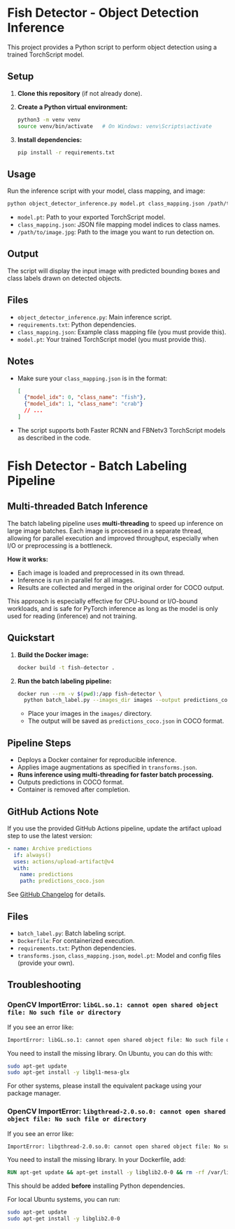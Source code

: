 # Fish Detector - Object Detection Inference

This project provides a Python script to perform object detection using a trained TorchScript model.

## Setup

1. **Clone this repository** (if not already done).

2. **Create a Python virtual environment:**
   ```bash
   python3 -m venv venv
   source venv/bin/activate   # On Windows: venv\Scripts\activate
   ```

3. **Install dependencies:**
   ```bash
   pip install -r requirements.txt
   ```

## Usage

Run the inference script with your model, class mapping, and image:

```bash
python object_detector_inference.py model.pt class_mapping.json /path/to/image.jpg
```

- `model.pt`: Path to your exported TorchScript model.
- `class_mapping.json`: JSON file mapping model indices to class names.
- `/path/to/image.jpg`: Path to the image you want to run detection on.

## Output

The script will display the input image with predicted bounding boxes and class labels drawn on detected objects.

## Files

- `object_detector_inference.py`: Main inference script.
- `requirements.txt`: Python dependencies.
- `class_mapping.json`: Example class mapping file (you must provide this).
- `model.pt`: Your trained TorchScript model (you must provide this).

## Notes

- Make sure your `class_mapping.json` is in the format:
  ```json
  [
    {"model_idx": 0, "class_name": "fish"},
    {"model_idx": 1, "class_name": "crab"}
    // ...
  ]
  ```
- The script supports both Faster RCNN and FBNetv3 TorchScript models as described in the code.

# Fish Detector - Batch Labeling Pipeline

## Multi-threaded Batch Inference

The batch labeling pipeline uses **multi-threading** to speed up inference on large image batches. Each image is processed in a separate thread, allowing for parallel execution and improved throughput, especially when I/O or preprocessing is a bottleneck.

**How it works:**
- Each image is loaded and preprocessed in its own thread.
- Inference is run in parallel for all images.
- Results are collected and merged in the original order for COCO output.

This approach is especially effective for CPU-bound or I/O-bound workloads, and is safe for PyTorch inference as long as the model is only used for reading (inference) and not training.

## Quickstart

1. **Build the Docker image:**
   ```bash
   docker build -t fish-detector .
   ```

2. **Run the batch labeling pipeline:**
   ```bash
   docker run --rm -v $(pwd):/app fish-detector \
     python batch_label.py --images_dir images --output predictions_coco.json
   ```

   - Place your images in the `images/` directory.
   - The output will be saved as `predictions_coco.json` in COCO format.

## Pipeline Steps

- Deploys a Docker container for reproducible inference.
- Applies image augmentations as specified in `transforms.json`.
- **Runs inference using multi-threading for faster batch processing.**
- Outputs predictions in COCO format.
- Container is removed after completion.

## GitHub Actions Note

If you use the provided GitHub Actions pipeline, update the artifact upload step to use the latest version:

```yaml
- name: Archive predictions
  if: always()
  uses: actions/upload-artifact@v4
  with:
    name: predictions
    path: predictions_coco.json
```

See [GitHub Changelog](https://github.blog/changelog/2024-04-16-deprecation-notice-v3-of-the-artifact-actions/) for details.

## Files

- `batch_label.py`: Batch labeling script.
- `Dockerfile`: For containerized execution.
- `requirements.txt`: Python dependencies.
- `transforms.json`, `class_mapping.json`, `model.pt`: Model and config files (provide your own).

## Troubleshooting

### OpenCV ImportError: `libGL.so.1: cannot open shared object file: No such file or directory`

If you see an error like:

```bash
ImportError: libGL.so.1: cannot open shared object file: No such file or directory
```

You need to install the missing library. On Ubuntu, you can do this with:

```bash
sudo apt-get update
sudo apt-get install -y libgl1-mesa-glx
```

For other systems, please install the equivalent package using your package manager.

### OpenCV ImportError: `libgthread-2.0.so.0: cannot open shared object file: No such file or directory`

If you see an error like:

```bash
ImportError: libgthread-2.0.so.0: cannot open shared object file: No such file or directory
```

You need to install the missing library. In your Dockerfile, add:

```dockerfile
RUN apt-get update && apt-get install -y libglib2.0-0 && rm -rf /var/lib/apt/lists/*
```

This should be added **before** installing Python dependencies.

For local Ubuntu systems, you can run:

```bash
sudo apt-get update
sudo apt-get install -y libglib2.0-0
```
